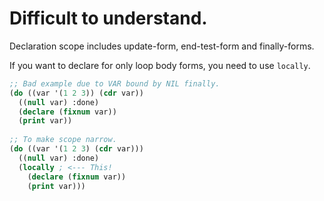 # Difficult to understand.
Declaration scope includes update-form, end-test-form and finally-forms.

If you want to declare for only loop body forms, you need to use `locally`.

```lisp
;; Bad example due to VAR bound by NIL finally.
(do ((var '(1 2 3)) (cdr var))
  ((null var) :done)
  (declare (fixnum var))
  (print var))
  
;; To make scope narrow.
(do ((var '(1 2 3) (cdr var)))
  ((null var) :done)
  (locally ; <--- This!
    (declare (fixnum var))
    (print var)))
```
